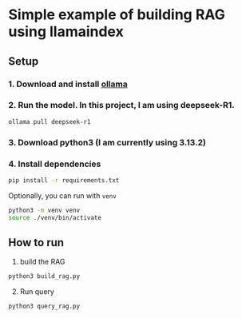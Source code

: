 # Simple example of building RAG using llamaindex

## Setup

### 1. Download and install [ollama](https://ollama.com/)

### 2. Run the model. In this project, I am using deepseek-R1.

```bash
ollama pull deepseek-r1
```

### 3. Download python3 (I am currently using 3.13.2)

### 4. Install dependencies

```bash
pip install -r requirements.txt
```

Optionally, you can run with `venv`

```bash
python3 -m venv venv
source ./venv/bin/activate
```

## How to run

1. build the RAG

```bash
python3 build_rag.py
```

2. Run query

```bash
python3 query_rag.py
```
